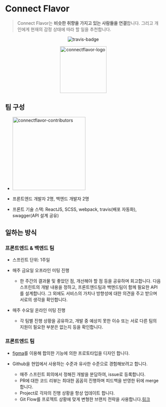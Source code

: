 # Connect Flavor

> Connect Flavor는 **비슷한 취향을 가지고 있는 사람들을 연결**합니다. 그리고 개인에게 현재의 감정 상태에 따라 할 일을 추천합니다.

<center>

![travis-badge](https://travis-ci.org/codesquad-project-team/frontend.svg?branch=master)

</center>

<center>

<img width='150' alt='connectflavor-logo' src='https://avatars3.githubusercontent.com/u/54933310?s=400&u=b1991432050b1c20ef59730588ce3a9bd7634f15&v=4'>

</center>

## 팀 구성

- <img width="235" alt="connectflavor-contributors" src="https://user-images.githubusercontent.com/42905468/70593746-85a67a80-1c21-11ea-9fe1-03d609b4f266.png">

- 프론트엔드 개발자 2명, 백엔드 개발자 2명
- 프론트 기술 스택: ReactJS, SCSS, webpack, travis(배포 자동화), swagger(API 설계 공유)

## 일하는 방식

### 프론트엔드 & 백엔드 팀

- 스프린트 단위: 1주일
- 매주 금요일 오프라인 미팅 진행

  - 한 주간의 결과물 및 좋았던 점, 개선해야 할 점 등을 공유하며 회고합니다. 다음 스프린트의 개발 내용을 정하고, 프론트엔드팀과 백엔드팀이 함께 필요한 API를 설계합니다. 그 외에도 서비스의 가치나 방향성에 대한 의견을 주고 받으며 서로의 생각을 확인합니다.

- 매주 수요일 온라인 미팅 진행
  - 각 팀별 진행 상황을 공유하고, 개발 중 예상치 못한 이슈 또는 서로 다른 팀의 지원이 필요한 부분은 없는지 등을 확인합니다.

### 프론트엔드 팀

- [figma](https://www.figma.com/file/3rjXMNRb7DhheV2cpCu0Ql/interest-sharing-sns?node-id=0%3A1)를 이용해 합의한 기능에 의한 프로토타입을 디자인 합니다.

- Github을 현업에서 사용하는 수준과 유사한 수준으로 경험해보려고 합니다.
  - 매주 스프린트 회의에서 정해진 개발을 분담하여, issue로 등록합니다.
  - PR에 대한 코드 리뷰는 최대한 꼼꼼히 진행하며 피드백을 반영한 뒤에 merge 합니다.
  - Project로 각자의 진행 상황을 항상 업데이트 합니다.
  - Git Flow를 프로젝트 상황에 맞게 변형한 브랜치 전략을 사용합니다.[링크](https://github.com/codesquad-project-team/frontend/wiki/git-%EB%B8%8C%EB%9E%9C%EC%B9%98-%EC%A0%84%EB%9E%B5)
